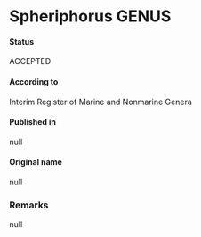 Spheriphorus GENUS
=======

#### Status
ACCEPTED

#### According to
Interim Register of Marine and Nonmarine Genera

#### Published in
null

#### Original name
null

### Remarks
null
